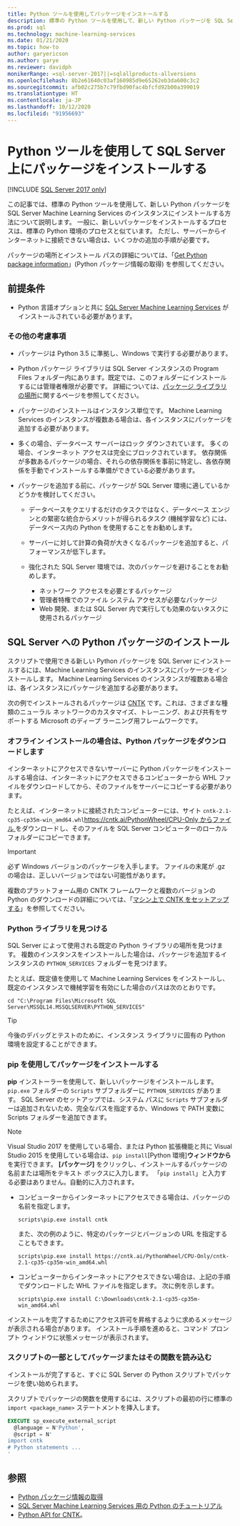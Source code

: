 ```yaml
---
title: Python ツールを使用してパッケージをインストールする
description: 標準の Python ツールを使用して、新しい Python パッケージを SQL Server Machine Learning Services のインスタンスにインストールする方法について説明します。
ms.prod: sql
ms.technology: machine-learning-services
ms.date: 01/21/2020
ms.topic: how-to
author: garyericson
ms.author: garye
ms.reviewer: davidph
monikerRange: =sql-server-2017||=sqlallproducts-allversions
ms.openlocfilehash: 8b2e61640c03af160985d9e65262eb3da600c3c2
ms.sourcegitcommit: afb02c275b7c79fbd90fac4bfcfd92b00a399019
ms.translationtype: HT
ms.contentlocale: ja-JP
ms.lasthandoff: 10/12/2020
ms.locfileid: "91956693"
---
```

# <a name="install-packages-with-python-tools-on-sql-server"></a>Python ツールを使用して SQL Server 上にパッケージをインストールする
[!INCLUDE [SQL Server 2017 only](../../includes/applies-to-version/sqlserver2017-only.md)]

この記事では、標準の Python ツールを使用して、新しい Python パッケージを SQL Server Machine Learning Services のインスタンスにインストールする方法について説明します。 一般に、新しいパッケージをインストールするプロセスは、標準の Python 環境のプロセスと似ています。 ただし、サーバーからインターネットに接続できない場合は、いくつかの追加の手順が必要です。

パッケージの場所とインストール パスの詳細については、「[Get Python package information](python-package-information.md)」(Python パッケージ情報の取得) を参照してください。

## <a name="prerequisites"></a>前提条件

+ Python 言語オプションと共に [SQL Server Machine Learning Services](../install/sql-machine-learning-services-windows-install.md) がインストールされている必要があります。

### <a name="other-considerations"></a>その他の考慮事項

+ パッケージは Python 3.5 に準拠し、Windows で実行する必要があります。

+ Python パッケージ ライブラリは SQL Server インスタンスの Program Files フォルダー内にあります。既定では、このフォルダーにインストールするには管理者権限が必要です。 詳細については、[パッケージ ライブラリの場所](../package-management/python-package-information.md#default-python-library-location)に関するページを参照してください。

+ パッケージのインストールはインスタンス単位です。 Machine Learning Services のインスタンスが複数ある場合は、各インスタンスにパッケージを追加する必要があります。

+ 多くの場合、データベース サーバーはロック ダウンされています。 多くの場合、インターネット アクセスは完全にブロックされています。 依存関係が多数あるパッケージの場合、それらの依存関係を事前に特定し、各依存関係を手動でインストールする準備ができている必要があります。

+ パッケージを追加する前に、パッケージが SQL Server 環境に適しているかどうかを検討してください。

  + データベースをクエリするだけのタスクではなく、データベース エンジンとの緊密な統合からメリットが得られるタスク (機械学習など) には、データベース内の Python を使用することをお勧めします。

  + サーバーに対して計算の負荷が大きくなるパッケージを追加すると、パフォーマンスが低下します。

  + 強化された SQL Server 環境では、次のパッケージを避けることをお勧めします。
    + ネットワーク アクセスを必要とするパッケージ
    + 管理者特権でのファイル システム アクセスが必要なパッケージ
    + Web 開発、または SQL Server 内で実行しても効果のないタスクに使用されるパッケージ

## <a name="add-a-python-package-on-sql-server"></a>SQL Server への Python パッケージのインストール

スクリプトで使用できる新しい Python パッケージを SQL Server にインストールするには、Machine Learning Services のインスタンスにパッケージをインストールします。 Machine Learning Services のインスタンスが複数ある場合は、各インスタンスにパッケージを追加する必要があります。

次の例でインストールされるパッケージは [CNTK](/cognitive-toolkit/) です。これは、さまざまな種類のニューラル ネットワークのカスタマイズ、トレーニング、および共有をサポートする Microsoft のディープ ラーニング用フレームワークです。

### <a name="for-offline-install-download-the-python-package"></a>オフライン インストールの場合は、Python パッケージをダウンロードします

インターネットにアクセスできないサーバーに Python パッケージをインストールする場合は、インターネットにアクセスできるコンピューターから WHL ファイルをダウンロードしてから、そのファイルをサーバーにコピーする必要があります。

たとえば、インターネットに接続されたコンピューターには、サイト `cntk-2.1-cp35-cp35m-win_amd64.whl`[https://cntk.ai/PythonWheel/CPU-Only からファイル ](https://cntk.ai/PythonWheel/CPU-Only/cntk-2.1-cp35-cp35m-win_amd64.whl) をダウンロードし、そのファイルを SQL Server コンピューターのローカル フォルダーにコピーできます。

> [!IMPORTANT]
> 必ず Windows バージョンのパッケージを入手します。 ファイルの末尾が .gz の場合は、正しいバージョンではない可能性があります。

複数のプラットフォーム用の CNTK フレームワークと複数のバージョンの Python のダウンロードの詳細については、「[マシン上で CNTK をセットアップする](/cognitive-toolkit/Setup-CNTK-on-your-machine)」を参照してください。

### <a name="locate-the-python-library"></a>Python ライブラリを見つける

SQL Server によって使用される既定の Python ライブラリの場所を見つけます。 複数のインスタンスをインストールした場合は、パッケージを追加するインスタンスの `PYTHON_SERVICES` フォルダーを見つけます。

たとえば、既定値を使用して Machine Learning Services をインストールし、既定のインスタンスで機械学習を有効にした場合のパスは次のとおりです。

```console
cd "C:\Program Files\Microsoft SQL Server\MSSQL14.MSSQLSERVER\PYTHON_SERVICES"
```

> [!TIP]
> 今後のデバッグとテストのために、インスタンス ライブラリに固有の Python 環境を設定することができます。

### <a name="install-the-package-using-pip"></a>pip を使用してパッケージをインストールする

**pip** インストーラーを使用して、新しいパッケージをインストールします。 `pip.exe` フォルダーの `Scripts` サブフォルダーに `PYTHON_SERVICES` があります。 SQL Server のセットアップでは、システム パスに `Scripts` サブフォルダーは追加されないため、完全なパスを指定するか、Windows で PATH 変数に Scripts フォルダーを追加できます。

> [!NOTE]
> Visual Studio 2017 を使用している場合、または Python 拡張機能と共に Visual Studio 2015 を使用している場合は、`pip install`[Python 環境]**ウィンドウから** を実行できます。 **[パッケージ]** をクリックし、インストールするパッケージの名前または場所をテキスト ボックスに入力します。 「`pip install`」と入力する必要はありません。自動的に入力されます。

+ コンピューターからインターネットにアクセスできる場合は、パッケージの名前を指定します。

  ```console
  scripts\pip.exe install cntk
  ```
  また、次の例のように、特定のパッケージとバージョンの URL を指定することもできます。

  ```console
  scripts\pip.exe install https://cntk.ai/PythonWheel/CPU-Only/cntk-2.1-cp35-cp35m-win_amd64.whl
  ```

+ コンピューターからインターネットにアクセスできない場合は、上記の手順でダウンロードした WHL ファイルを指定します。 次に例を示します。

  ```console
  scripts\pip.exe install C:\Downloads\cntk-2.1-cp35-cp35m-win_amd64.whl
  ```

インストールを完了するためにアクセス許可を昇格するように求めるメッセージが表示される場合があります。
インストール手順を進めると、コマンド プロンプト ウィンドウに状態メッセージが表示されます。

### <a name="load-the-package-or-its-functions-as-part-of-your-script"></a>スクリプトの一部としてパッケージまたはその関数を読み込む

インストールが完了すると、すぐに SQL Server の Python スクリプトでパッケージを使い始められます。

スクリプトでパッケージの関数を使用するには、スクリプトの最初の行に標準の `import <package_name>` ステートメントを挿入します。

```sql
EXECUTE sp_execute_external_script 
  @language = N'Python', 
  @script = N'
import cntk
# Python statements ...
'
```

## <a name="see-also"></a>参照

+ [Python パッケージ情報の取得](python-package-information.md)
+ [SQL Server Machine Learning Services 用の Python のチュートリアル](../tutorials/python-tutorials.md)
+ [Python API for CNTK](https://cntk.ai/pythondocs/tutorials.html)。